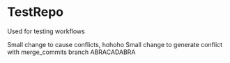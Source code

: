 # TestRepo
Used for testing workflows

Small change to cause conflicts, hohoho
Small change to generate conflict with merge_commits branch
ABRACADABRA
